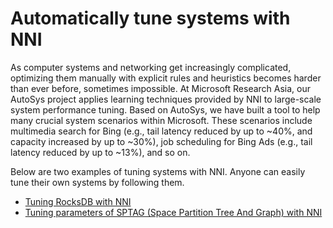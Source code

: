 # Automatically tune systems with NNI

As computer systems and networking get increasingly complicated, optimizing them manually with explicit rules and heuristics becomes harder than ever before, sometimes impossible. At Microsoft Research Asia, our AutoSys project applies learning techniques provided by NNI to large-scale system performance tuning. Based on AutoSys, we have built a tool to help many crucial system scenarios within Microsoft. These scenarios include multimedia search for Bing (e.g., tail latency reduced by up to ~40%, and capacity increased by up to ~30%), job scheduling for Bing Ads (e.g., tail latency reduced by up to ~13%), and so on.

Below are two examples of tuning systems with NNI. Anyone can easily tune their own systems by following them.

* [Tuning RocksDB with NNI](../TrialExample/RocksdbExamples.md)
* [Tuning parameters of SPTAG (Space Partition Tree And Graph) with NNI](https://github.com/microsoft/SPTAG/blob/master/docs/Parameters.md)